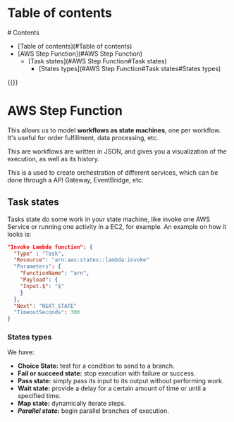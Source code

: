 # Table of contents
<div class='hidden'>
# Contents

- [Table of contents](#Table of contents)
- [AWS Step Function](#AWS Step Function)
  - [Task states](#AWS Step Function#Task states)
    - [States types](#AWS Step Function#Task states#States types)

</div>
{{<toc>}}


# AWS Step Function

This allows us to model **workflows as state machines**, one per workflow. It's
useful for order fulfillment, data processing, etc.

This are workflows are written in JSON, and gives you a visualization of the
execution, as well as its history.

This is a used to create orchestration of different services, which can be done
through a API Gateway, EventBridge, etc.

## Task states

Tasks state do some work in your state machine, like invoke one AWS Service or
running one activity in a EC2, for example. An example on how it looks is:

```JSON
"Invoke Lambda function": {
  "Type" : "Task",
  "Resource": "arn:aws:states::lambda:invoke"
  "Parameters": {
    "FunctionName": "arn",
    "Payload": {
    "Input.$": "$"
    }
  },
  "Next": "NEXT_STATE"
  "TimeoutSeconds": 300
}
```

### States types

We have:

- **Choice State:** test for a condition to send to a branch.
- **Fail or succeed state:** stop execution with failure or success.
- **Pass state:** simply pass its input to its output without performing work.
- **Wait state:** provide a delay for a certain amount of time or until a specified time.
- **Map state:** dynamically iterate steps.
- ***Parallel state:*** begin parallel branches of execution.
